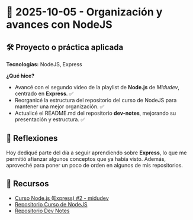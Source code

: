 # 📅 2025-10-05 - Organización y avances con NodeJS  

## 🛠️ Proyecto o práctica aplicada  

**Tecnologías:** NodeJS, Express  

**¿Qué hice?**  

- Avancé con el segundo video de la playlist de **Node.js** de *Midudev*, centrado en **Express**. ✅  
- Reorganicé la estructura del repositorio del curso de NodeJS para mantener una mejor organización. ✅  
- Actualicé el README.md del repositorio **dev-notes**, mejorando su presentación y estructura. ✅  

## 💭 Reflexiones  

Hoy dediqué parte del día a seguir aprendiendo sobre **Express**, lo que me permitió afianzar algunos conceptos que ya había visto. Además, aproveché para poner un poco de orden en algunos de mis repositorios.

## 🔗 Recursos  

- [Curso Node.js (Express) #2 - midudev](https://www.youtube.com/watch?v=YmZE1HXjpd4&list=PLw3JnE3-9V5m1-aDgvpIH9u6v_8Gq5u7V&index=2)  
- [Repositorio Curso de NodeJS](https://github.com/juanbautistamalina/node-js-course)  
- [Repositorio Dev Notes](https://github.com/juanbautistamalina/dev-notes)  